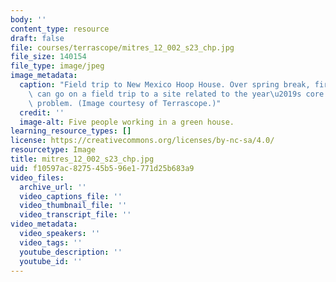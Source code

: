 ```yaml
---
body: ''
content_type: resource
draft: false
file: courses/terrascope/mitres_12_002_s23_chp.jpg
file_size: 140154
file_type: image/jpeg
image_metadata:
  caption: "Field trip to New Mexico Hoop House. Over spring break, first-year students\
    \ can go on a field trip to a site related to the year\u2019s core Terrascope\
    \ problem. (Image courtesy of Terrascope.)"
  credit: ''
  image-alt: Five people working in a green house.
learning_resource_types: []
license: https://creativecommons.org/licenses/by-nc-sa/4.0/
resourcetype: Image
title: mitres_12_002_s23_chp.jpg
uid: f10597ac-8275-45b5-96e1-771d25b683a9
video_files:
  archive_url: ''
  video_captions_file: ''
  video_thumbnail_file: ''
  video_transcript_file: ''
video_metadata:
  video_speakers: ''
  video_tags: ''
  youtube_description: ''
  youtube_id: ''
---
```


